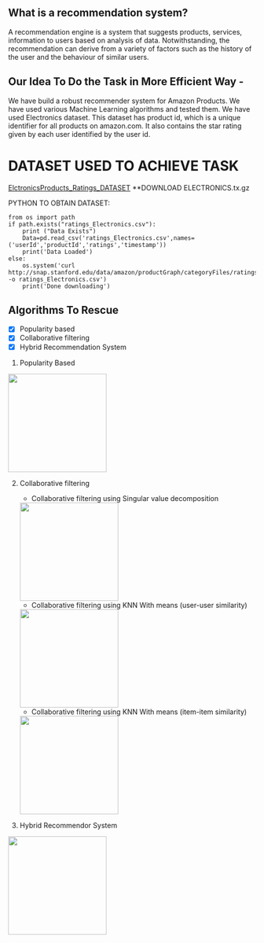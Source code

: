 ## What is a recommendation system?

A recommendation engine is a system that suggests products, services, information to users based on analysis of data. 
Notwithstanding, the recommendation can derive from a variety of factors such as the history of the user and the behaviour of similar users.

## Our Idea To Do the Task in More Efficient Way -

We have build a robust recommender system for Amazon Products. 
We have used various Machine Learning algorithms and tested them. We have used Electronics dataset. 
This dataset has product id, which is a unique identifier for all products on amazon.com. It also contains the star rating given by each user identified by the user id.


# DATASET USED TO ACHIEVE TASK
[ElctronicsProducts_Ratings_DATASET](http://jmcauley.ucsd.edu/data/amazon/)
**DOWNLOAD ELECTRONICS.tx.gz


PYTHON TO OBTAIN DATASET:
```
from os import path
if path.exists("ratings_Electronics.csv"):
    print ("Data Exists")
    Data=pd.read_csv('ratings_Electronics.csv',names=('userId','productId','ratings','timestamp'))
    print('Data Loaded')
else:
    os.system('curl http://snap.stanford.edu/data/amazon/productGraph/categoryFiles/ratings_Electronics.csv -o ratings_Electronics.csv')
    print('Done downloading')
```


## Algorithms To Rescue

- [x] Popularity based
- [x] Collaborative filtering 
- [x] Hybrid Recommendation System

1. Popularity Based
<img src="https://user-images.githubusercontent.com/34812655/115681547-7cdfb180-a309-11eb-8eeb-583d7b41dd4a.png" width="200" height="200">



2. Collaborative filtering
   - Collaborative filtering using Singular value decomposition
   <img src="https://user-images.githubusercontent.com/34812655/115673650-b90f1400-a301-11eb-8397-65d1981edaef.png" width="200" height="200">
   

   - Collaborative filtering using KNN With means (user-user similarity)
   <img src="https://user-images.githubusercontent.com/34812655/115673343-5fa6e500-a301-11eb-9b29-194419f862c0.png" width="200" height="200">

      
   - Collaborative filtering using KNN With means (item-item similarity)
   <img src="https://user-images.githubusercontent.com/34812655/115673015-ff17a800-a300-11eb-9145-adfff5ccbb3c.png" width="200" height="200">
       

3. Hybrid Recommendor System

<img src="https://user-images.githubusercontent.com/34812655/115671587-87954900-a2ff-11eb-820d-4fe95a2305a1.png" width="200" height="200">




